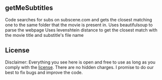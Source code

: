 ## getMeSubtitles
Code searches for subs on subscene.com and gets the closest matching one to the same folder that the movie is present in.
Uses beautifulsoup to parse the webpage
Uses levenshtein distance to get the closest match with the movie title and substitle's file name



## License

Disclaimer: Everything you see here is open and free to use as long as you comply with the [license](https://github.com/punituee/getMeSubtitles/blob/master/LICENSE). There are no hidden charges. I promise to do our best to fix bugs and improve the code.
